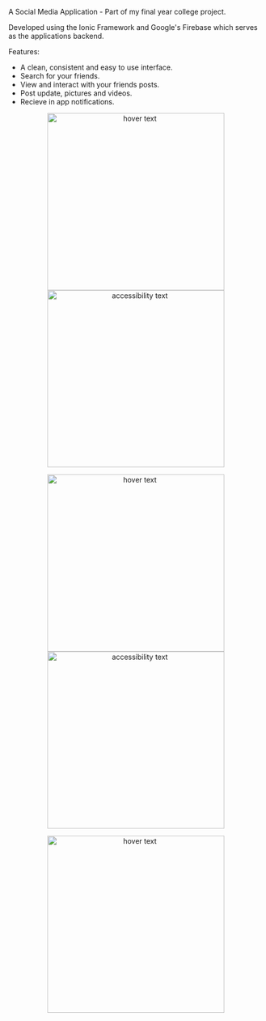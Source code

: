 A Social Media Application - Part of my final year college project.

Developed using the Ionic Framework and Google's Firebase which serves as the applications backend.


Features:
- A clean, consistent and easy to use interface.
- Search for your friends.
- View and interact with your friends posts.
- Post update, pictures and videos.
- Recieve in app notifications.

<p align="center">
  <img src="https://i.imgur.com/hDgvVTJ.png" width="350" title="hover text">
  <img src="https://i.imgur.com/qi6htmD.png" width="350" alt="accessibility text">
</p>

<p align="center">
  <img src="https://i.imgur.com/w3hlndC.png" width="350" title="hover text">
  <img src="https://i.imgur.com/FuzWdzD.jpg" width="350" alt="accessibility text">
</p>

<p align="center">
  <img src="https://i.imgur.com/7sS3IRU.png" width="350" title="hover text">
</p>


